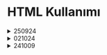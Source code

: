 <h1>HTML Kullanımı</h1>
<details>
  <summary>250924</summary>

  
  - TEMEL HEAD ETİKETLERİ
  - PARAGRAPHS ETİKETİ VE LOREM VE BİÇİMLENDİRME ETİKETLERİ KULLANIMI
  - SIRALI-SIRASIZ LİSTE KULLANIMI
</details>
<details>
  <summary>021024</summary>
 
  - LİSTE ÖRNEKLERİ
  - TABLE ETİKETİ KULLANIMI
</details>
<details>
  <summary>241009</summary>
  
  - IMAGE ETİKETİ KULLANIMI VE ÖRNEKLERİ

</details>

